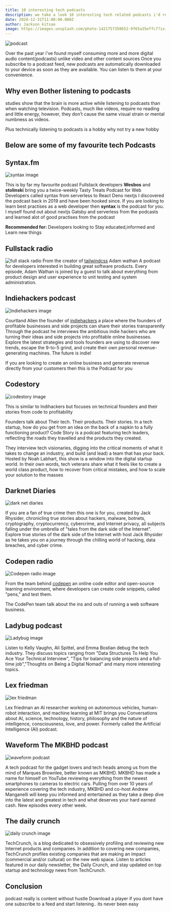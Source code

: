 ```yaml
---
title: 10 interesting tech podcasts
description: we take a look 10 interesting tech related podcasts i'd recomend for your next playlist 
date: 2020-12-31T11:00:00.000Z
author: Jackson kitsao
image: https://images.unsplash.com/photo-1421757350652-9f65a35effc7?ixid=MXwxMjA3fDB8MHxwaG90by1wYWdlfHx8fGVufDB8fHw%3D&ixlib=rb-1.2.1&auto=format&fit=crop&w=1353&q=80
---
```


![podcast](https://images.unsplash.com/photo-1598965897289-4768a8799acc?ixid=MXwxMjA3fDB8MHxwaG90by1wYWdlfHx8fGVufDB8fHw%3D&ixlib=rb-1.2.1&auto=format&fit=crop&w=1350&q=80)

Over the past year i've found myself consuming more and more digital audio content(podcasts) 
unlike video and other  content sources  Once you subscribe to a podcast feed, new podcasts are automatically downloaded to your device as soon as they are available. You can listen to them at your convenience.

## Why even Bother listening to podcasts

studies show that the brain is more active while listening to podcasts than when watching television.
Podcasts, much like videos, require no reading and little energy, however, they don’t cause the same visual strain or mental numbness as videos.

Plus technically listening to podcasts is a hobby why not try a new hobby

## Below are some of my favourite tech Podcasts

## Syntax.fm

![syntax image](https://syntax.fm/static/syntax-banner.png)

This is by far my favourite podcast Fullstack developers **Wesbos** and **stolinski** bring you a twice-weekly
Tasty Treats Podcast for Web Developers called syntax from serverless to React Deno nextjs 
I discovered the podcast back in 2019 and have been hooked since.
If you are looking to learn best practises as a web developer then **syntax** is the podcast for you.
I myself found out about nextjs Gatsby and serverless from the podcasts and learned alot of good practises from the podcast

**Recommended for:** Developers looking to Stay educated,informed and Learn new things

## Fullstack radio

![full stack radio](https://images.transistor.fm/file/transistor/images/social_images/site/5064/social-full-stack-radio.jpg)
From the creator of [tailwindcss](https://www.tailwindcss.com) Adam wathan
A podcast for developers interested in building great software products. Every episode, Adam Wathan is joined by a guest to talk about everything from product design and user experience to unit testing and system administration.

## Indiehackers podcast

![Indiehackers image](https://www.indiehackers.com/images/shareables/home.jpg)

Courtland Allen the founder of [indiehackers](https://www.indiehackers.com)  a place where the founders of profitable businesses and side projects can share their stories transparently Through the podcast he interviews the ambitious indie hackers who are turning their ideas and side projects into profitable online businesses. Explore the latest strategies and tools founders are using to discover new trends, escape the 9-to-5 grind, and create their own personal revenue-generating machines. The future is indie!

If you are looking to create an online business and generate revenue directly from your customers then this is the Podcast for you

## Codestory

![codestory image](https://codestory.co/wp-content/uploads/2020/04/twitter_header.png)

This is similar to Indihackers but focuses on technical founders and their stories from code to profitability

Founders talk about Their tech. Their products. Their stories. In a tech startup, how do you get from an idea on the back of a napkin to a fully functioning product? Code Story is a podcast featuring tech leaders, reflecting the roads they travelled and the products they created.

They interview tech visionaries, digging into the critical moments of what it takes to change an industry, and build (and lead) a team that has your back. Hosted by Noah Labhart, this show is a window into the digital startup world. In their own words, tech veterans share what it feels like to create a world class product, how to recover from critical mistakes, and how to scale your solution to the masses

## Darknet Diaries

![dark net diaries](https://darknetdiaries.com/imgs/darknet-diaries-sm.jpg)

If you are a fan of true crime then this one is for you,
created by Jack Rhysider, chronicling true stories about hackers, malware, botnets, cryptography, cryptocurrency, cybercrime, and Internet privacy, all subjects falling under the umbrella of "tales from the dark side of the Internet".
Explore true stories of the dark side of the Internet with host Jack Rhysider as he takes you on a journey through the chilling world of hacking, data breaches, and cyber crime.

## Codepen radio

![Codepen radio image](https://miro.medium.com/max/800/1*Otx7CXIY9eh0Sxlp54olxA.png)

From the team behind [codepen](https://codepen.io) an online code editor and open-source learning environment, where developers can create code snippets, called "pens," and test them.

The CodePen team talk about the ins and outs of running a web software business.

## Ladybug podcast

![Ladybug image ](https://storage.pinecast.net/podcasts/covers/c617f912-02e9-488c-898e-59a87bdccd2f/ladybug_logo.png)

Listen to Kelly Vaughn, Ali Spittel, and Emma Bostian debug the tech industry.
They discuss topics ranging from "Data Structures To Help You Ace Your Technical Interview",
"Tips for balancing side projects and a full-time job","Thoughts on Being a Digital Nomad"
and many more interesting topics.

## Lex friedman

![lex friedman](https://is1-ssl.mzstatic.com/image/thumb/Podcasts114/v4/62/15/8e/62158efc-a4f7-d4ec-ebab-05c9a30ed25e/mza_6076293181799511311.png/1200x630wp.png)

Lex friedman an AI researcher working on autonomous vehicles, human-robot interaction, and machine learning at MIT brings you
Conversations about AI, science, technology, history, philosophy and the nature of intelligence, consciousness, love, and power. Formerly called the Artificial Intelligence (AI) podcast. 

## Waveform The MKBHD podcast

![waveform podcast](https://cdn.vyper.io/fc33a0ab-f3e1-4e89-951c-2b00a70bb67f/-/stretch/off/-/preview/1024x1024/)

A tech podcast for the gadget lovers and tech heads among us from the mind of Marques Brownlee, better known as MKBHD. MKBHD has made a name for himself on YouTube reviewing everything from the newest smartphones to cameras to electric cars. Pulling from over 10 years of experience covering the tech industry, MKBHD and co-host Andrew Manganelli will keep you informed and entertained as they take a deep dive into the latest and greatest in tech and what deserves your hard earned cash. New episodes every other week. 

## The daily crunch

![daily crunch image](https://startup.info/wp-content/uploads/2020/02/techcrunch-logo-1-1000x600.png)

TechCrunch, is a blog dedicated to obsessively profiling and reviewing new Internet products and companies. In addition to covering new companies, TechCrunch profiles existing companies that are making an impact (commercial and/or cultural) on the new web space.
Listen to articles featured in our daily newsletter, the Daily Crunch, and stay updated on top startup and technology news from TechCrunch.

## Conclusion

podcast really  is content without hustle
Download a player if you dont have one subscribe to a feed  and start listening.. its never been easy 
